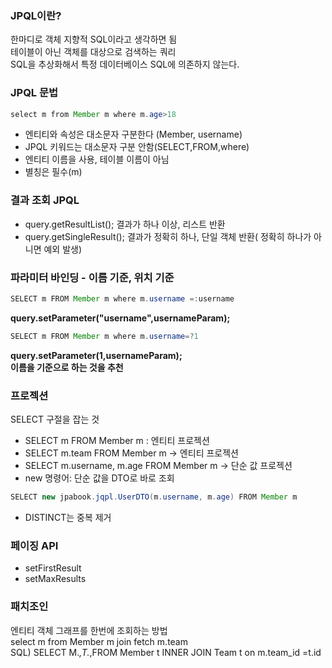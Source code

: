 ### JPQL이란?
한마디로 객체 지향적 SQL이라고 생각하면 됨          
테이블이 아닌 객체를 대상으로 검색하는 쿼리           
SQL을 추상화해서 특정 데이터베이스 SQL에 의존하지 않는다.          

### JPQL 문법
 ```java 
select m from Member m where m.age>18
  ```
 - 엔티티와 속성은 대소문자 구분한다 (Member, username)             
 - JPQL 키워드는 대소문자 구분 안함(SELECT,FROM,where)          
 - 엔티티 이름을 사용, 테이블 이름이 아님           
 - 별칭은 필수(m)          

### 결과 조회 JPQL
- query.getResultList(); 결과가 하나 이상, 리스트 반환             
- query.getSingleResult(); 결과가 정확히 하나, 단일 객체 반환( 정확히 하나가 아니면 예외 발생)         

### 파라미터 바인딩 - 이름 기준, 위치 기준
```java
SELECT m FROM Member m where m.username =:username 
```
**query.setParameter("username",usernameParam);**                     
```java
SELECT m FROM Member m where m.username=?1
  ```
**query.setParameter(1,usernameParam);**        
**이름을 기준으로 하는 것을 추천**             

### 프로젝션 
SELECT 구절을 잡는 것           
- SELECT m FROM Member m : 엔티티 프로젝션           
- SELECT m.team FROM Member m -> 엔티티 프로젝션           
- SELECT m.username, m.age FROM Member m -> 단순 값 프로젝션           
- new 명령어: 단순 값을 DTO로 바로 조회           
```java
SELECT new jpabook.jqpl.UserDTO(m.username, m.age) FROM Member m 
```
 - DISTINCT는 중복 제거            

### 페이징 API
 - setFirstResult           
 - setMaxResults               

### 패치조인 
엔티티 객체 그래프를 한번에 조회하는 방법           
select m from Member m join fetch m.team           
SQL) SELECT M.*,T.*,FROM Member t INNER JOIN Team t on m.team_id =t.id


